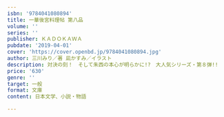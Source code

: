 ```yaml
---
isbn: '9784041080894'
title: 一華後宮料理帖 第八品
volume: ''
series: ''
publisher: ＫＡＤＯＫＡＷＡ
pubdate: '2019-04-01'
cover: 'https://cover.openbd.jp/9784041080894.jpg'
author: 三川みり／著 凪かすみ／イラスト
description: 対決の刻！　そして朱西の本心が明らかに!?　大人気シリーズ・第８弾!!
price: '630'
genre: ''
target: 一般
format: 文庫
content: 日本文学、小説・物語

---
```

